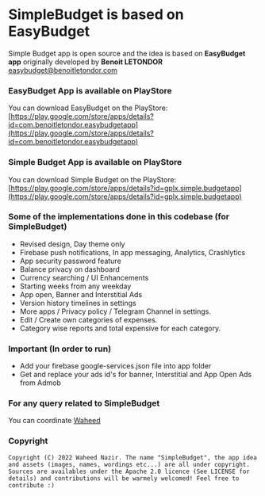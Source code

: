 # SimpleBudget is based on EasyBudget

Simple Budget app is open source and the idea is based on **EasyBudget app** originally developed by **Benoit LETONDOR** [easybudget@benoitletondor.com](mailto:easybudget@benoitletondor.com)

### EasyBudget App is available on PlayStore

You can download EasyBudget on the PlayStore: [https://play.google.com/store/apps/details?id=com.benoitletondor.easybudgetapp](https://play.google.com/store/apps/details?id=com.benoitletondor.easybudgetapp)

### Simple Budget App is available on PlayStore

You can download Simple Budget on the PlayStore: [https://play.google.com/store/apps/details?id=gplx.simple.budgetapp](https://play.google.com/store/apps/details?id=gplx.simple.budgetapp)

### Some of the implementations done in this codebase (for SimpleBudget)

- Revised design, Day theme only
- Firebase push notifications, In app messaging, Analytics, Crashlytics
- App security password feature
- Balance privacy on dashboard
- Currency searching / UI Enhancements 
- Starting weeks from any weekday
- App open, Banner and Interstitial Ads
- Version history timelines in settings
- More apps / Privacy policy / Telegram Channel in settings. 
- Edit / Create own categories of expenses.
- Category wise reports and total expensive for each category.

### Important (In order to run)

- Add your firebase google-services.json file into app folder
- Get and replace your ads id's for banner, Interstitial and App Open Ads from Admob


### For any query related to SimpleBudget

You can coordinate [Waheed](mailto:mwaheednazir8@gmail.com)

### Copyright

    Copyright (C) 2022 Waheed Nazir. The name "SimpleBudget", the app idea and assets (images, names, wordings etc...) are all under copyright.
    Sources are availables under the Apache 2.0 licence (See LICENSE for details) and contributions will be warmely welcomed! Feel free to contribute :)
    
    
